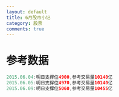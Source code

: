 ```yaml
---
layout: default
title: 6月股市小记
category: 股票
comments: true
---
```



# 参考数据


```java
2015.06.04:明日支撑位4900,参考交易量10140亿
2015.06.05:明日支撑位4970,参考交易量10140亿
2015.06.09:明日支撑位5060,参考交易量10455亿
```
